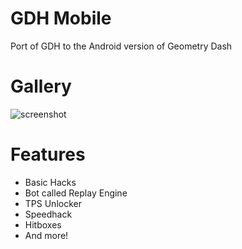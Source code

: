 # GDH Mobile
Port of GDH to the Android version of Geometry Dash 

# Gallery
![screenshot](tobyadd.gdh_mobile/screenshot.png)

# Features
- Basic Hacks
- Bot called Replay Engine
- TPS Unlocker
- Speedhack
- Hitboxes
- And more!